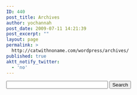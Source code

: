 ```yaml
---
ID: 440
post_title: Archives
author: yochannah
post_date: 2009-07-11 14:21:39
post_excerpt: ""
layout: page
permalink: >
  http://catwithnoname.com/wordpress/archives/
published: true
aktt_notify_twitter:
  - 'no'
---
```

<form action=" http://www.catwithnoname.com" id="cse-search-box">
  <div>
    <input type="hidden" name="cx" value="005068210214239016510:iayzraliuca" />
    <input type="hidden" name="cof" value="FORID:10" />
    <input type="hidden" name="ie" value="UTF-8" />
    <input type="text" name="q" size="31" />
    <input type="submit" name="sa" value="Search" />
  </div>
</form>

<script type="text/javascript" src="http://www.google.com/jsapi"></script>
<script type="text/javascript">google.load("elements", "1", {packages: "transliteration"});</script>
<script type="text/javascript" src="http://www.google.com/coop/cse/t13n?form=cse-search-box&t13n_langs=en"></script>

<script type="text/javascript" src="http://www.google.com/coop/cse/brand?form=cse-search-box&lang=en"></script>